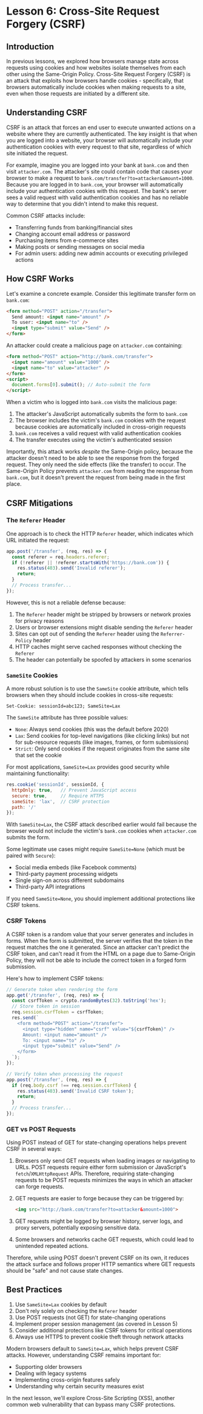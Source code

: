 # Lesson 6: Cross-Site Request Forgery (CSRF)

## Introduction

In previous lessons, we explored how browsers manage state across requests using cookies and how websites isolate themselves from each other using the Same-Origin Policy. Cross-Site Request Forgery (CSRF) is an attack that exploits how browsers handle cookies - specifically, that browsers automatically include cookies when making requests to a site, even when those requests are initiated by a different site.

## Understanding CSRF

CSRF is an attack that forces an end user to execute unwanted actions on a website where they are currently authenticated. The key insight is that when you are logged into a website, your browser will automatically include your authentication cookies with every request to that site, regardless of which site initiated the request.

For example, imagine you are logged into your bank at `bank.com` and then visit `attacker.com`. The attacker's site could contain code that causes your browser to make a request to `bank.com/transfer?to=attacker&amount=1000`. Because you are logged in to `bank.com`, your browser will automatically include your authentication cookies with this request. The bank's server sees a valid request with valid authentication cookies and has no reliable way to determine that you didn't intend to make this request.

Common CSRF attacks include:

- Transferring funds from banking/financial sites
- Changing account email address or password
- Purchasing items from e-commerce sites
- Making posts or sending messages on social media
- For admin users: adding new admin accounts or executing privileged actions

## How CSRF Works

Let's examine a concrete example. Consider this legitimate transfer form on `bank.com`:

```html
<form method="POST" action="/transfer">
  Send amount: <input name="amount" />
  To user: <input name="to" />
  <input type="submit" value="Send" />
</form>
```

An attacker could create a malicious page on `attacker.com` containing:

```html
<form method="POST" action="http://bank.com/transfer">
  <input name="amount" value="1000" />
  <input name="to" value="attacker" />
</form>
<script>
  document.forms[0].submit(); // Auto-submit the form
</script>
```

When a victim who is logged into `bank.com` visits the malicious page:

1. The attacker's JavaScript automatically submits the form to `bank.com`
2. The browser includes the victim's `bank.com` cookies with the request because cookies are automatically included in cross-origin requests
3. `bank.com` receives a valid request with valid authentication cookies
4. The transfer executes using the victim's authenticated session

Importantly, this attack works _despite_ the Same-Origin policy, because the attacker doesn't need to be able to see the response from the forged request. They only need the side effects (like the transfer) to occur. The Same-Origin Policy prevents `attacker.com` from reading the response from `bank.com`, but it doesn't prevent the request from being made in the first place.

## CSRF Mitigations

### The `Referer` Header

One approach is to check the HTTP `Referer` header, which indicates which URL initiated the request:

```javascript
app.post('/transfer', (req, res) => {
  const referer = req.headers.referer;
  if (!referer || !referer.startsWith('https://bank.com')) {
    res.status(403).send('Invalid referer');
    return;
  }
  // Process transfer...
});
```

However, this is not a reliable defense because:

1. The `Referer` header might be stripped by browsers or network proxies for privacy reasons
2. Users or browser extensions might disable sending the `Referer` header
3. Sites can opt out of sending the `Referer` header using the `Referrer-Policy` header
4. HTTP caches might serve cached responses without checking the `Referer`
5. The header can potentially be spoofed by attackers in some scenarios

### `SameSite` Cookies

A more robust solution is to use the `SameSite` cookie attribute, which tells browsers when they should include cookies in cross-site requests:

```http
Set-Cookie: sessionId=abc123; SameSite=Lax
```

The `SameSite` attribute has three possible values:
- `None`: Always send cookies (this was the default before 2020)
- `Lax`: Send cookies for top-level navigations (like clicking links) but not for sub-resource requests (like images, frames, or form submissions)
- `Strict`: Only send cookies if the request originates from the same site that set the cookie

For most applications, `SameSite=Lax` provides good security while maintaining functionality:

```javascript
res.cookie('sessionId', sessionId, {
  httpOnly: true,   // Prevent JavaScript access
  secure: true,     // Require HTTPS
  sameSite: 'lax',  // CSRF protection
  path: '/'
});
```

With `SameSite=Lax`, the CSRF attack described earlier would fail because the browser would not include the victim's `bank.com` cookies when `attacker.com` submits the form.

Some legitimate use cases might require `SameSite=None` (which must be paired with `Secure`):

- Social media embeds (like Facebook comments)
- Third-party payment processing widgets
- Single sign-on across different subdomains
- Third-party API integrations

If you need `SameSite=None`, you should implement additional protections like CSRF tokens.

### CSRF Tokens

A CSRF token is a random value that your server generates and includes in forms. When the form is submitted, the server verifies that the token in the request matches the one it generated. Since an attacker can't predict the CSRF token, and can't read it from the HTML on a page due to Same-Origin Policy, they will not be able to include the correct token in a forged form submission.

Here's how to implement CSRF tokens:

```javascript
// Generate token when rendering the form
app.get('/transfer', (req, res) => {
  const csrfToken = crypto.randomBytes(32).toString('hex');
  // Store token in session
  req.session.csrfToken = csrfToken;
  res.send(`
    <form method="POST" action="/transfer">
      <input type="hidden" name="csrf" value="${csrfToken}" />
      Amount: <input name="amount" />
      To: <input name="to" />
      <input type="submit" value="Send" />
    </form>
  `);
});

// Verify token when processing the request
app.post('/transfer', (req, res) => {
  if (req.body.csrf !== req.session.csrfToken) {
    res.status(403).send('Invalid CSRF token');
    return;
  }
  // Process transfer...
});
```

### GET vs POST Requests

Using POST instead of GET for state-changing operations helps prevent CSRF in several ways:

1. Browsers only send GET requests when loading images or navigating to URLs. POST requests require either form submission or JavaScript's `fetch`/`XMLHttpRequest` APIs. Therefore, requiring state-changing requests to be POST requests minimizes the ways in which an attacker can forge requests.

2. GET requests are easier to forge because they can be triggered by:
   ```html
   <img src="http://bank.com/transfer?to=attacker&amount=1000">
   ```

3. GET requests might be logged by browser history, server logs, and proxy servers, potentially exposing sensitive data.

4. Some browsers and networks cache GET requests, which could lead to unintended repeated actions.

Therefore, while using POST doesn't prevent CSRF on its own, it reduces the attack surface and follows proper HTTP semantics where GET requests should be "safe" and not cause state changes.

## Best Practices

1. Use `SameSite=Lax` cookies by default
2. Don't rely solely on checking the `Referer` header
3. Use POST requests (not GET) for state-changing operations
4. Implement proper session management (as covered in Lesson 5)
5. Consider additional protections like CSRF tokens for critical operations
6. Always use HTTPS to prevent cookie theft through network attacks

Modern browsers default to `SameSite=Lax`, which helps prevent CSRF attacks. However, understanding CSRF remains important for:

- Supporting older browsers
- Dealing with legacy systems
- Implementing cross-origin features safely
- Understanding why certain security measures exist

In the next lesson, we'll explore Cross-Site Scripting (XSS), another common web vulnerability that can bypass many CSRF protections.
